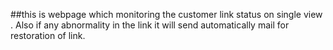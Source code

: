 ##this is webpage which monitoring the customer link status on single view . Also if any abnormality in the link it will send automatically mail for restoration of link.
